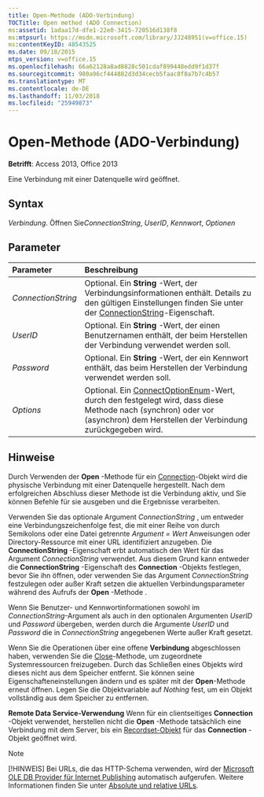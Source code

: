 ```yaml
---
title: Open-Methode (ADO-Verbindung)
TOCTitle: Open method (ADO Connection)
ms:assetid: 1adaa17d-dfe1-22e0-3415-720516d138f8
ms:mtpsurl: https://msdn.microsoft.com/library/JJ248951(v=office.15)
ms:contentKeyID: 48543525
ms.date: 09/18/2015
mtps_version: v=office.15
ms.openlocfilehash: 66a62128a8ad8828c501cdaf899448edd9f1d37f
ms.sourcegitcommit: 980a96cf444882d3d34cecb5faac8f8a7b7c4b57
ms.translationtype: MT
ms.contentlocale: de-DE
ms.lasthandoff: 11/03/2018
ms.locfileid: "25949873"
---
```

# <a name="open-method-ado-connection"></a>Open-Methode (ADO-Verbindung)

**Betrifft**: Access 2013, Office 2013
 
Eine Verbindung mit einer Datenquelle wird geöffnet.

## <a name="syntax"></a>Syntax

*Verbindung*. Öffnen Sie*ConnectionString*, *UserID*, *Kennwort*, *Optionen*

## <a name="parameters"></a>Parameter

|Parameter|Beschreibung|
|:--------|:----------|
|*ConnectionString* |Optional. Ein **String** -Wert, der Verbindungsinformationen enthält. Details zu den gültigen Einstellungen finden Sie unter der [ConnectionString](connectionstring-property-ado.md)-Eigenschaft.|
|*UserID* |Optional. Ein **String** -Wert, der einen Benutzernamen enthält, der beim Herstellen der Verbindung verwendet werden soll.|
|*Password* |Optional. Ein **String** -Wert, der ein Kennwort enthält, das beim Herstellen der Verbindung verwendet werden soll.|
|*Options* |Optional. Ein [ConnectOptionEnum](connectoptionenum.md)-Wert, durch den festgelegt wird, dass diese Methode nach (synchron) oder vor (asynchron) dem Herstellen der Verbindung zurückgegeben wird.|

## <a name="remarks"></a>Hinweise

Durch Verwenden der **Open** -Methode für ein [Connection](connection-object-ado.md)-Objekt wird die physische Verbindung mit einer Datenquelle hergestellt. Nach dem erfolgreichen Abschluss dieser Methode ist die Verbindung aktiv, und Sie können Befehle für sie ausgeben und die Ergebnisse verarbeiten.

Verwenden Sie das optionale Argument *ConnectionString* , um entweder eine Verbindungszeichenfolge fest, die mit einer Reihe von durch Semikolons oder eine Datei getrennte *Argument* *= Wert* Anweisungen oder Directory-Ressource mit einer URL identifiziert anzugeben. Die **ConnectionString** -Eigenschaft erbt automatisch den Wert für das Argument *ConnectionString* verwendet. Aus diesem Grund kann entweder die **ConnectionString** -Eigenschaft des **Connection** -Objekts festlegen, bevor Sie ihn öffnen, oder verwenden Sie das Argument *ConnectionString* festzulegen oder außer Kraft setzen die aktuellen Verbindungsparameter während des Aufrufs der **Open** -Methode .

Wenn Sie Benutzer- und Kennwortinformationen sowohl im *ConnectionString*-Argument als auch in den optionalen Argumenten *UserID* und *Password* übergeben, werden durch die Argumente *UserID* und *Password* die in *ConnectionString* angegebenen Werte außer Kraft gesetzt.

Wenn Sie die Operationen über eine offene **Verbindung** abgeschlossen haben, verwenden Sie die [Close](close-method-ado.md)-Methode, um zugeordnete Systemressourcen freizugeben. Durch das Schließen eines Objekts wird dieses nicht aus dem Speicher entfernt. Sie können seine Eigenschafteneinstellungen ändern und es später mit der **Open**-Methode erneut öffnen. Legen Sie die Objektvariable auf *Nothing* fest, um ein Objekt vollständig aus dem Speicher zu entfernen.

**Remote Data Service-Verwendung** Wenn für ein clientseitiges **Connection** -Objekt verwendet, herstellen nicht die **Open** -Methode tatsächlich eine Verbindung mit dem Server, bis ein [Recordset-Objekt](recordset-object-ado.md) für das **Connection** -Objekt geöffnet wird.

> [!NOTE]
> [!HINWEIS] Bei URLs, die das HTTP-Schema verwenden, wird der [Microsoft OLE DB Provider für Internet Publishing](microsoft-ole-db-provider-for-internet-publishing.md) automatisch aufgerufen. Weitere Informationen finden Sie unter [Absolute und relative URLs](absolute-and-relative-urls.md).


